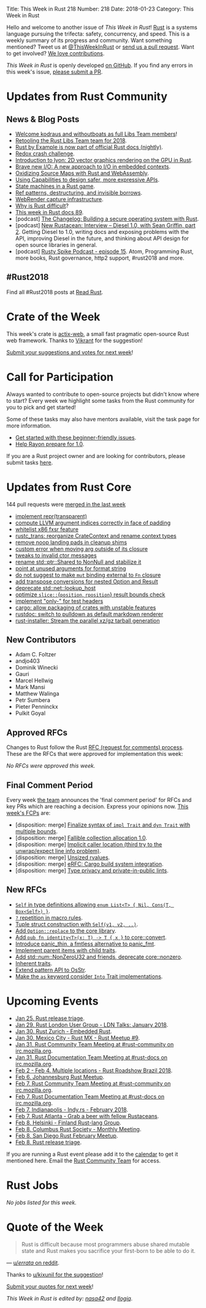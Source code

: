Title: This Week in Rust 218
Number: 218
Date: 2018-01-23
Category: This Week in Rust

Hello and welcome to another issue of *This Week in Rust*!
[Rust](http://rust-lang.org) is a systems language pursuing the trifecta: safety, concurrency, and speed.
This is a weekly summary of its progress and community.
Want something mentioned? Tweet us at [@ThisWeekInRust](https://twitter.com/ThisWeekInRust) or [send us a pull request](https://github.com/cmr/this-week-in-rust).
Want to get involved? [We love contributions](https://github.com/rust-lang/rust/blob/master/CONTRIBUTING.md).

*This Week in Rust* is openly developed [on GitHub](https://github.com/cmr/this-week-in-rust).
If you find any errors in this week's issue, [please submit a PR](https://github.com/cmr/this-week-in-rust/pulls).

# Updates from Rust Community

## News & Blog Posts

* [Welcome kodraus and withoutboats as full Libs Team members](https://internals.rust-lang.org/t/welcome-kodraus-and-withoutboats-as-full-libs-team-members/6582)!
* [Retooling the Rust Libs Team team for 2018](https://aturon.github.io/blog/2018/01/16/libs-mission/).
* [Rust by Example is now part of official Rust docs (nightly)](https://doc.rust-lang.org/nightly/rust-by-example/).
* [Redox crash challenge](https://github.com/redox-os/redox/issues/1136).
* [Introduction to lyon: 2D vector graphics rendering on the GPU in Rust](https://nical.github.io/posts/lyon-intro.html).
* [Brave new I/O: A new approach to I/O in embedded contexts](http://blog.japaric.io/brave-new-io/).
* [Oxidizing Source Maps with Rust and WebAssembly](https://hacks.mozilla.org/2018/01/oxidizing-source-maps-with-rust-and-webassembly/).
* [Using Capabilities to design safer, more expressive APIs](http://zsck.co/writing/capability-based-apis.html).
* [State machines in a Rust game](https://dev.to/mindflavor/lets-build-zork-using-rust-1opm).
* [Ref patterns, destructuring, and invisible borrows](https://medium.com/@robertgrosse/ref-patterns-destructuring-and-invisible-borrows-2f8ae6902656).
* [WebRender capture infrastructure](https://kvark.github.io/webrender/debug/ron/2018/01/23/wr-capture-infra.html).
* [Why is Rust difficult](https://vorner.github.io/difficult.html)?
* [This week in Rust docs 89](https://guillaumegomez.github.io/this-week-in-rust-docs/blog/this-week-in-rust-docs-89).
* [podcast] [The Changelog: Building a secure operating system with Rust](https://changelog.com/podcast/280).
* [podcast] [New Rustacean: Interview – Diesel 1.0, with Sean Griffin, part 2](http://www.newrustacean.com/show_notes/interview/diesel_1_0/part_2/). Getting Diesel to 1.0, writing docs and exposing problems with the API, improving Diesel in the future, and thinking about API design for open source libraries in general.
* [podcast] [Rusty Spike Podcast - episode 15](https://rusty-spike.blubrry.net/2018/01/18/episode-15-jan-17-2018/). Atom, Programming Rust, more books, Rust governance, http2 support, #rust2018 and more.

## #Rust2018

Find all #Rust2018 posts at [Read Rust](http://readrust.net/rust2018/).

# Crate of the Week

This week's crate is [actix-web](https://github.com/actix/actix-web), a small fast pragmatic open-source Rust web framework. Thanks to [Vikrant](https://users.rust-lang.org/u/nasa42) for the suggestion!

[Submit your suggestions and votes for next week][submit_crate]!

[submit_crate]: https://users.rust-lang.org/t/crate-of-the-week/2704

# Call for Participation

Always wanted to contribute to open-source projects but didn't know where to start?
Every week we highlight some tasks from the Rust community for you to pick and get started!

Some of these tasks may also have mentors available, visit the task page for more information.

* [Get started with these beginner-friendly issues](https://www.rustaceans.org/findwork/starters).
* [Help Rayon prepare for 1.0](https://users.rust-lang.org/t/rayon-1-0-on-feb-14/14950).

If you are a Rust project owner and are looking for contributors, please submit tasks [here][guidelines].

[guidelines]: https://users.rust-lang.org/t/twir-call-for-participation/4821

# Updates from Rust Core

144 pull requests were [merged in the last week][merged]

[merged]: https://github.com/search?q=is%3Apr+org%3Arust-lang+is%3Amerged+merged%3A2017-01-15..2018-01-22

* [implement repr(transparent)](https://github.com/rust-lang/rust/pull/47158)
* [compute LLVM argument indices correctly in face of padding](https://github.com/rust-lang/rust/pull/47401)
* [whitelist x86 fxsr feature](https://github.com/rust-lang/rust/pull/47514)
* [rustc_trans: reorganize CrateContext and rename context types](https://github.com/rust-lang/rust/pull/47209)
* [remove noop landing pads in cleanup shims](https://github.com/rust-lang/rust/pull/47467)
* [custom error when moving arg outside of its closure](https://github.com/rust-lang/rust/pull/47144)
* [tweaks to invalid ctor messages](https://github.com/rust-lang/rust/pull/47116)
* [rename std::ptr::Shared to NonNull and stabilize it](https://github.com/rust-lang/rust/pull/46952)
* [point at unused arguments for format string](https://github.com/rust-lang/rust/pull/47481)
* [do not suggest to make `mut` binding external to `Fn` closure](https://github.com/rust-lang/rust/pull/47468)
* [add transpose conversions for nested Option and Result](https://github.com/rust-lang/rust/pull/47193)
* [deprecate std::net::lookup_host](https://github.com/rust-lang/rust/pull/47510)
* [optimize `slice::`{`position`, `rposition`} result bounds check](https://github.com/rust-lang/rust/pull/47333)
* [implement "only-<platforms>" for test headers](https://github.com/rust-lang/rust/pull/47487)
* [cargo: allow packaging of crates with unstable features](https://github.com/rust-lang/cargo/pull/4955)
* [rustdoc: switch to pulldown as default markdown renderer](https://github.com/rust-lang/rust/pull/47398)
* [rust-installer: Stream the parallel xz/gz tarball generation](https://github.com/rust-lang/rust-installer/pull/76)

## New Contributors

* Adam C. Foltzer
* andjo403
* Dominik Winecki
* Gauri
* Marcel Hellwig
* Mark Mansi
* Matthew Walinga
* Petr Sumbera
* Pieter Penninckx
* Pulkit Goyal

## Approved RFCs

Changes to Rust follow the Rust [RFC (request for comments)
process](https://github.com/rust-lang/rfcs#rust-rfcs). These
are the RFCs that were approved for implementation this week:

*No RFCs were approved this week.*

## Final Comment Period

Every week [the team](https://www.rust-lang.org/team.html) announces the
'final comment period' for RFCs and key PRs which are reaching a
decision. Express your opinions now. [This week's FCPs][fcp] are:

[fcp]: https://github.com/rust-lang/rfcs/labels/final-comment-period

* [disposition: merge] [Finalize syntax of `impl Trait` and `dyn Trait` with multiple bounds](https://github.com/rust-lang/rfcs/pull/2250).
* [disposition: merge] [Fallible collection allocation 1.0](https://github.com/rust-lang/rfcs/pull/2116).
* [disposition: merge] [Implicit caller location (third try to the unwrap/expect line info problem)](https://github.com/rust-lang/rfcs/pull/2091).
* [disposition: merge] [Unsized rvalues](https://github.com/rust-lang/rfcs/pull/1909).
* [disposition: merge] [eRFC: Cargo build system integration](https://github.com/rust-lang/rfcs/pull/2136).
* [disposition: merge] [Type privacy and private-in-public lints](https://github.com/rust-lang/rfcs/pull/2145).

## New RFCs

* [`Self` in type definitions allowing `enum List<T> { Nil, Cons(T, Box<Self>) }`](https://github.com/rust-lang/rfcs/pull/2300).
* [`?` repetition in macro rules](https://github.com/rust-lang/rfcs/pull/2298).
* [Tuple struct construction with `Self(v1, v2, ..)`](https://github.com/rust-lang/rfcs/pull/2302).
* [Add `Option::replace` to the core library](https://github.com/rust-lang/rfcs/pull/2296).
* [Add `pub fn identity<T>(x: T) -> T { x }` to core::convert](https://github.com/rust-lang/rfcs/pull/2306).
* [Introduce panic_thin, a fmtless alternative to panic_fmt](https://github.com/rust-lang/rfcs/pull/2305).
* [Implement parent items with child traits](https://github.com/rust-lang/rfcs/pull/2303).
* [Add std::num::NonZeroU32 and friends, deprecate core::nonzero](https://github.com/rust-lang/rfcs/pull/2307).
* [Inherent traits](https://github.com/rust-lang/rfcs/pull/2309).
* [Extend pattern API to OsStr](https://github.com/rust-lang/rfcs/pull/2295).
* [Make the `as` keyword consider `Into` Trait implementations](https://github.com/rust-lang/rfcs/pull/2308).

# Upcoming Events

* [Jan 25. Rust release triage](https://internals.rust-lang.org/t/release-cycle-triage-proposal/3544).
* [Jan 29. Rust London User Group - LDN Talks: January 2018](https://www.meetup.com/Rust-London-User-Group/events/246637221/).
* [Jan 30. Rust Zurich - Embedded Rust](https://www.meetup.com/Rust-Zurich/events/246675630/).
* [Jan 30. Mexico City - Rust MX - Rust Meetup #9](https://www.meetup.com/Rust-MX/events/246913439/).
* [Jan 31. Rust Community Team Meeting at #rust-community on irc.mozilla.org](https://chat.mibbit.com/?server=irc.mozilla.org&channel=%23rust-community).
* [Jan 31. Rust Documentation Team Meeting at #rust-docs on irc.mozilla.org](https://chat.mibbit.com/?server=irc.mozilla.org&channel=%23rust-docs).
* [Feb  2 - Feb 4. Multiple locations - Rust Roadshow Brazil 2018](https://mozillabr.org/2017/12/anunciando-o-rust-roadshow-brasil-2018-para-mobilizadores-de-todo-o-brasil/).
* [Feb  6. Johannesburg Rust Meetup](https://www.meetup.com/Johannesburg-Rust-Meetup/).
* [Feb  7. Rust Community Team Meeting at #rust-community on irc.mozilla.org](https://chat.mibbit.com/?server=irc.mozilla.org&channel=%23rust-community).
* [Feb  7. Rust Documentation Team Meeting at #rust-docs on irc.mozilla.org](https://chat.mibbit.com/?server=irc.mozilla.org&channel=%23rust-docs).
* [Feb  7. Indianapolis - Indy.rs - February 2018](https://www.meetup.com/indyrs/events/246726699/).
* [Feb  7. Rust Atlanta - Grab a beer with fellow Rustaceans](https://www.meetup.com/Rust-ATL/events/rhvgrmyxdbkb/).
* [Feb  8. Helsinki - Finland Rust-lang Group](https://www.meetup.com/Finland-Rust-Meetup/events/246866694/).
* [Feb  8. Columbus Rust Society - Monthly Meeting](https://www.meetup.com/columbus-rs/events/czcwhlyxdblb/).
* [Feb  8. San Diego Rust February Meetup](https://www.meetup.com/San-Diego-Rust/events/246906809/).
* [Feb  8. Rust release triage](https://internals.rust-lang.org/t/release-cycle-triage-proposal/3544).

If you are running a Rust event please add it to the [calendar] to get
it mentioned here. Email the [Rust Community Team][community] for access.

[calendar]: https://www.google.com/calendar/embed?src=apd9vmbc22egenmtu5l6c5jbfc%40group.calendar.google.com
[community]: mailto:community-team@rust-lang.org

# Rust Jobs

*No jobs listed for this week.*

# Quote of the Week

> Rust is difficult because most programmers abuse shared mutable state and Rust makes you sacrifice your first-born to be able to do it.

— [u/_errata_ on reddit](https://www.reddit.com/r/rust/comments/7rza1q/why_is_rust_difficult/dt11dqx/).

Thanks to [u/kixunil for the suggestion](https://www.reddit.com/r/rust/comments/7rza1q/why_is_rust_difficult/dt22fol/)!

[Submit your quotes for next week][submit]!

[submit]: http://users.rust-lang.org/t/twir-quote-of-the-week/328

*This Week in Rust is edited by: [nasa42](https://github.com/nasa42) and [llogiq](https://github.com/llogiq).*
